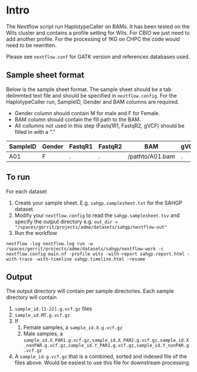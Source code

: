 # Intro

The Nextflow script run HaplotypeCaller on BAMs. It has been tested on the Wits cluster and contains a profile setting for Wits. For CBIO we just need to add another profile. For the processing of 1KG on CHPC the code would need to be rewritten.

Please see `nextflow.conf` for GATK version and references databases used.

## Sample sheet format

Below is the sample sheet format. The sample sheet should be a tab delimmted text file and should be specified in `nextflow.config`.  For the HaplotypeCaller run, SampleID, Gender and BAM columns are required.

- Gender column should contain M for male and F for Female.
- BAM column should contain the flll path to the BAM.
- All collumns not used in this step (Fastq1R1, FastqR2, gVCF) should be filled in with a "."


| SampleID | Gender | FastqR1 | FastqR2 | BAM | gVCF |
| -------- | ------ | ------- | ------- | --- | ---- |
| A01      | F      | .       | .       | /pathto/A01.bam | . |


## To run

For each dataset
1) Create your sample sheet. E.g. `sahgp.samplesheet.txt` for the SAHGP dataset.
2) Modify your `nextflow.config` to read the `sahgp.samplesheet.tsv` and specify the output directory e.g. `out_dir = "/spaces/gerrit/projects/adme/datasets/sahgp/nextflow-out"`
3) Run the workflow
```
nextflow -log nextflow.log run -w /spaces/gerrit/projects/adme/datasets/sahgp/nextflow-work -c nextflow.config main.nf -profile wits -with-report sahgp.report.html -with-trace -with-timeline sahgp.timeline.html -resume
```

## Output

The output directory will contain per sample directories. Each sample directory will contain

1. `sample_id.[1-22].g.vcf.gz` files
1. `sample_id.MT.g.vcf.gz`
1. If
   1. Female samples, a `sample_id.X.g.vcf.gz`
   1. Male samples, a  `sample_id.X_PAR1.g.vcf.gz,sample_id.X_PAR2.g.vcf.gz,sample_id.X_nonPAR.g.vcf.gz,sample_id.Y_PAR1.g.vcf.gz,sample_id.Y_nonPAR.g.vcf.gz`
1. A `sample_id.g.vcf.gz` that is a combined, sorted and indexed file of the files above.  Would be easiest to use this file for downstream processing.
